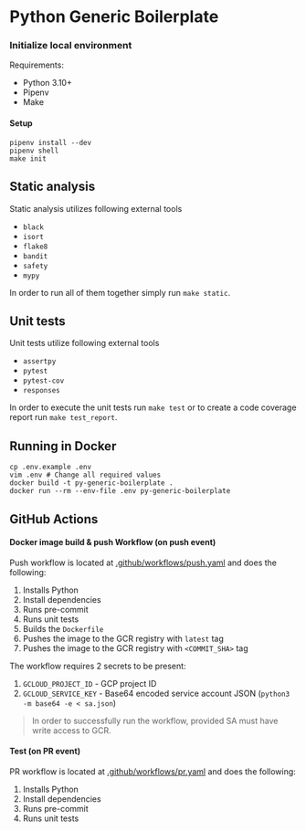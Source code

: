 # Python Generic Boilerplate

### Initialize local environment

Requirements:

- Python 3.10+
- Pipenv
- Make

#### Setup

```shell
pipenv install --dev
pipenv shell
make init
```

## Static analysis

Static analysis utilizes following external tools

- `black`
- `isort`
- `flake8`
- `bandit`
- `safety`
- `mypy`

In order to run all of them together simply run `make static`.

## Unit tests

Unit tests utilize following external tools

- `assertpy`
- `pytest`
- `pytest-cov`
- `responses`

In order to execute the unit tests run `make test` or to create a code coverage report run `make test_report`.

## Running in Docker

```shell
cp .env.example .env
vim .env # Change all required values
docker build -t py-generic-boilerplate .
docker run --rm --env-file .env py-generic-boilerplate
```

## GitHub Actions

#### Docker image build & push Workflow (on push event)

Push workflow is located at [.github/workflows/push.yaml](.github/workflows/push.yaml) and does the following:

1. Installs Python
2. Install dependencies
3. Runs pre-commit
4. Runs unit tests
5. Builds the `Dockerfile`
6. Pushes the image to the GCR registry with `latest` tag
7. Pushes the image to the GCR registry with `<COMMIT_SHA>` tag

The workflow requires 2 secrets to be present:

1. `GCLOUD_PROJECT_ID` - GCP project ID
2. `GCLOUD_SERVICE_KEY` - Base64 encoded service account JSON (`python3 -m base64 -e < sa.json`)

> In order to successfully run the workflow, provided SA must have write access to GCR.

#### Test (on PR event)

PR workflow is located at [.github/workflows/pr.yaml](.github/workflows/pr.yaml) and does the following:

1. Installs Python
2. Install dependencies
3. Runs pre-commit
4. Runs unit tests
